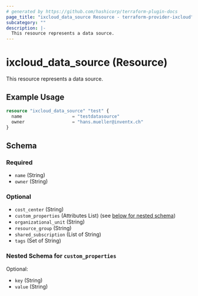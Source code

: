 ```yaml
---
# generated by https://github.com/hashicorp/terraform-plugin-docs
page_title: "ixcloud_data_source Resource - terraform-provider-ixcloud"
subcategory: ""
description: |-
  This resource represents a data source.
---
```


# ixcloud_data_source (Resource)

This resource represents a data source.

## Example Usage

```terraform
resource "ixcloud_data_source" "test" {
  name                   = "testdatasource"
  owner                  = "hans.mueller@inventx.ch"
}
```

<!-- schema generated by tfplugindocs -->
## Schema

### Required

- `name` (String)
- `owner` (String)

### Optional

- `cost_center` (String)
- `custom_properties` (Attributes List) (see [below for nested schema](#nestedatt--custom_properties))
- `organizational_unit` (String)
- `resource_group` (String)
- `shared_subscription` (List of String)
- `tags` (Set of String)

<a id="nestedatt--custom_properties"></a>
### Nested Schema for `custom_properties`

Optional:

- `key` (String)
- `value` (String)


